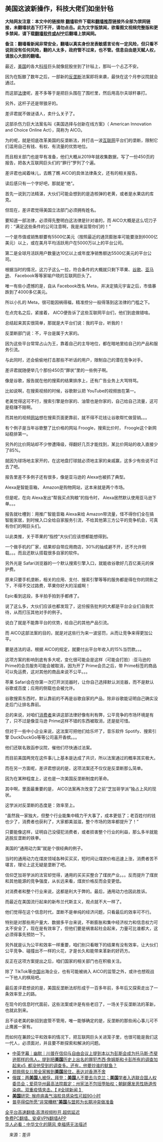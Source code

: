  <!-- 面包屑导航 --> <h2>美国这波新操作，科技大佬们如坐针毡</h2> <p class="notice"><b>大陆网友注意：本文中的链接除 <a href="https://github.com/bannedbook/fanqiang" >翻墙</a>软件下载和<a href="https://github.com/killgcd/justmysocks/blob/master/README.md">翻墙推荐</a>链接外全部为禁网链接，未翻墙状态下打不开，请勿点击。此为文字版禁闻，欲看图文视频完整版和更多禁闻，请下载<a href="https://github.com/bannedbook/fanqiang">翻墙软件或APP</a>后翻墙上禁闻网。</p><p>备注：翻墙看新闻非常安全，翻墙以真实身份发表敏感言论有一定风险，但只看不说则没有任何风险，翻的人太多，政府管不过来，也不管。信息自由是天赋人权，请放心大胆的翻墙。</b></p>  <div class="entry"> <p id="conimg">最近，<a href="https://www.bannedbook.org/bnews/tag/%e7%be%8e%e5%9b%bd/" class="st_tag internal_tag" rel="tag" title="标签 美国 下的日志">美国</a>的各大<a href="https://www.bannedbook.org/bnews/tag/%E7%A7%91%E6%8A%80/" class="st_tag internal_tag" rel="tag" title="标签 科技 下的日志">科技</a>巨头就像屁股坐到了针毡上，那叫一个忐忑不安。</p> <p>因为在酝酿了数年之后，一部新的<a href="https://www.bannedbook.org/bnews/tag/%e5%8f%8d%e5%9e%84%e6%96%ad/" class="st_tag internal_tag" rel="tag" title="标签 反垄断 下的日志">反垄断</a>法案即将来袭，最快在这个月参议院就会通过。</p> <p>而这部<a href="https://www.bannedbook.org/bnews/tag/%e6%b3%95%e5%be%8b/" class="st_tag internal_tag" rel="tag" title="标签 法律 下的日志">法律</a>呢，差不多等于是把巨头围在了围栏里，然后用高尔夫球杆暴打。</p> <p>另外，这杆子还是带狼牙的。</p> <p>差评君就不做谜语人，卖什么关子了。</p> <p>这部杀伤力巨大法案名叫《美国选择与创新在线方案》（ American Innovation and Choice Online Act），简称为 AICO。</p> <p>为的呢，就是彻底改革美国的反垄断法，并打击一波<a href="https://www.bannedbook.org/bnews/tag/%e4%ba%92%e8%81%94%e7%bd%91/" class="st_tag internal_tag" rel="tag" title="标签 互联网 下的日志">互联网</a>平台们的垄断，限制它们滥用自己有钱、有权、有流量的优势地位。</p> <p>而且相关部门也是早有准备，他们大概从2019年就收集数据，写了一份450页的报告，把各大互联网巨头们的“罪行”罗列了个遍。</p> <p>差评君也闻着味儿，去瞧了瞧 AICO的具体法律条文，还有的相关报告。</p> <p>读后感只有一个字好吧，那就是“绝”。</p> <p>首先一说到刀法精湛，大伙们可能会想到的是造核弹的老黄，或者是水果店的库克。</p> <p>但现在，差评君觉得美国立法部门必须拥有姓名。</p> <p>要知道一部法律，必须得先整明白这法律是针对谁的，而 AICO大概是这么切刀子的：“满足这些条件的公司注意啊，我是来监管你们的！”</p> <p>一个是市值或销售额要有5500亿美元（按照最近的通货膨胀率可能要涨到6000亿美元）以上，或在美月平均活跃用户在5000万以上的平台公司。</p> <p>第二是全球月活跃用户数量达10亿以上或年度净销售额达5500亿美元的平台公司。</p> <p>根据当时的情况，这刀子这么一拉，符合条件的大概就只剩下苹果、<a href="https://www.bannedbook.org/bnews/tag/%e8%b0%b7%e6%ad%8c/" class="st_tag internal_tag" rel="tag" title="标签 谷歌 下的日志">谷歌</a>、<a href="https://www.bannedbook.org/bnews/tag/%e4%ba%9a%e9%a9%ac%e9%80%8a/" class="st_tag internal_tag" rel="tag" title="标签 亚马逊 下的日志">亚马逊</a>、 Facebook等等家喻户晓的互联网巨头了。</p> <p>唯一有些小遗憾的是，自从 Facebook改名 Meta，并决定搞元宇宙之后，市值暴跌到了4000多亿美元。</p> <p>所以小扎的 Meta，很可能因祸得福，精准控分一般得落到这法律的门槛之下。</p>  <p>在点完名之后，紧接着， AICO便告诉了这些互联网平台们，他们到底做错啥。</p> <p>总结起来其实很简单，那就是大平台们说：我的平台，听我的！</p> <p>反垄断部门说：不，平台是属于大家的。</p> <p>因为这些平台常常占山为王，靠着自己的主导地位，都在暗地里给自己的产品和服务引流。</p> <p>与此同时，还会偷偷地打击那些不听话的用户，限制自己的潜在竞争对手。</p> <p>差评君就随便举几个那份450页“罪状”里的一些例子啊。</p> <p>像是谷歌，报告就在他的搜索的结果排序上，还有广告业务上大骂特骂。</p> <p>比如说啊，在搜索视频的时候，谷歌默认把 YouTube的视频放在第一。</p> <p>老美觉得这可不行，搜索引擎是你家的、油管也是你家的，自己给自己流量，这可是稳赚不赔啊。</p> <p>而其他的视频<a href="https://www.bannedbook.org/bnews/tag/%e7%bd%91%e7%ab%99/" class="st_tag internal_tag" rel="tag" title="标签 网站 下的日志">网站</a>想在搜索页面更靠前，就不得不花钱让谷歌帮忙做营销。。。</p> <p>有个例子是当年谷歌整了比价格的网站 Froogle，搜索比价时， Froogle这个新网站稳排第一。</p> <p>另外的比价网站却不少惨遭降级，得翻好几页才能找到，某比价网站的收入直接少了85%。</p> <p>就因为球场地主家开的，在这地盘打球就必须地主家的亲戚赢，这多少有些说不过去了吧。</p> <p>报告里差不多例子还有很多，像是亚马逊的 Alexa也被抓了典型。</p> <p>Alexa是智能音箱， Amazon是购物网站，这本来就是两个市场。</p> <p>但是呢，在向 Alexa发出“帮我买点狗粮”的指令时， Alexa居然默认使用亚马逊下单。。。</p> <p>报告就吐槽到：用推广智能音箱 Alexa来给 Amazon带流量，怪不得你们全在搞智能家居，到时候入口全给自家服务引流，不给其他第三方公平的竞争机会，可真有你们的啊巨头们。</p> <p>以此类推，关于苹果的“指控”大伙们应该想都能想得到。</p>  <p>一个做手机的厂家，结果却自带应用商店，30%的抽成避不开，还不允许侧载。。。而且还默认搭载很多自家的软件。</p> <p>另外光是 Safari浏览器的一个默认搜索引擎入口，就能收谷歌好几百亿美元的保护费。</p> <p>原来只要手机垄断，相关的应用、支付、搜索引擎等等的服务都是得在你的阴影之下，不得不交过路费，苹果你好大的淫威啊！</p> <p>Epic看到这段，多半拍手拍到手都疼了。</p> <p>说了这么多，大伙们应该也都发现了，这份报告批判的大都是平台企业们自我优待，从而打压其他对手的例子。</p> <p>说白了就是不能靠平台的优势，给自己的其他产品引流。</p> <p>而 AICO这部法案的目的，就是对这些行为来一波惩罚，从而让竞争来得更加公平。</p> <p>要是违法的话，根据 AICO的规定，就要付出平台年收入的15%当罚款。。。</p> <p>这项方案的影响到底有多大呢，变化很可能会是这样（可能会打脸）:亚马逊的 Prime的会员服务可能会被取消，因为开了 Prime会员之后，带 Prime标签的商品可以免运费，这对其他的商品来说不公平。。。</p> <p>苹果 Safari会在你第一次打开浏览器时，让你自己选择默认浏览器，而不是默认谷歌或百度；应用的侧载也会被允许。</p> <p>谷歌搜索东西时，默认靠前的不再是谷歌自家的产品，除非谷歌能证明自己确实没走后门让排名靠前。</p> <p>总的来说，对咱们<a href="https://www.bannedbook.org/bnews/tag/%E6%B6%88%E8%B4%B9%E8%80%85/" class="st_tag internal_tag" rel="tag" title="标签 消费者 下的日志">消费者</a>来讲这部法律好像有利有弊，公平竞争的市场环境是有了，只不过是像亚马逊 Prime这样不错的东西被取消，还是挺可惜。</p> <p>但对于一些中小企业来说，这法案可把他们给乐坏了，音乐软件 Spotify、搜索引擎 DuckDuckGo等等公司喜开香槟。。。</p> <p>他们还联名致函参议院，催他们尽快通过法案。</p> <p>而目前美国两党在这件事儿上基本是达成了共识，所以法案通过的概率其实极大。</p> <p>而在另一方面呢，差评君想说的是，这项法案还不仅仅是反垄断那么简单。</p> <p>因为在某种程度上，这也是一次美国反垄断制度的革命。</p> <p>其中啊，里面最重要的是， AICO法案再次改变了之前“芝加哥学派”独占上风的现状。</p>  <p>这学派对反垄断的态度是：效率至上。</p> <p>“虽然我一家独大，但整个行业能集中精力干大事了，成本更低了；老百姓付的钱也少了，消费者也获利了，大家都美滋滋，整个市场的效率都提升了！”</p> <p>只要能像这样，证明自己没侵犯消费者，或者损害整个行业的利益，那么多半就能逃脱反垄断的铁拳。</p> <p>美国的“通用动力案”就是个很经典的例子。</p> <p>当时的通用动力在煤炭领域各种买买买，短时间让煤炭价格迅速上涨，消费者苦不堪言，理论上这无疑是垄断了吧。</p> <p>信仰芝加哥学派的法官却觉得，通用的买买买整合了煤炭产业。。。反而提升了煤炭和其他能源的竞争强度，从长远来看，煤炭价格反而会变更低。</p> <p>对消费者和整个行业来说，这都是利大于弊的。最后，通用动力也因此胜诉。</p> <p>而最近在美国流行起来的新布兰代斯主义，观点就不大一样了。</p> <p>他们觉得在这个信息时代，垄断不是单纯的经济问题，只看最后的效率可不行。</p> <p>特别是对那些用户量大、数据多平台来说，不断膨胀和集中经济权力和信息权力可太不安全了，现在是有效率了，但他们要是祸害起社会起来，力量可比谁都大，这必须得事先预防一下。</p> <p>另外就是认为公平和效率一样重要，咱们别只看眼下的结果有没有效率，让大伙们公平竞争、碰撞出不一样的火花，才是长久和能带来革新的好药方。</p> <p>反正在这项方案提出之后，咱们国家的相关部门也在积极关注。</p> <p>除了 TikTok等<span class='wp_keywordlink_affiliate'><a href="https://www.bannedbook.org/" title="中国" target="_blank">中国</a></span>出海企业，也有可能被纳入 AICO的监管之外，或许也想观战一下他人的棋局吧。</p> <p>最后差评君想说的是，美国反垄断法却形成于一百多年前，多年后又探索走出了一条效率至上的路。</p> <p>在现今的信息时代面前，这些法案或许是有些老旧了，一场关于反垄断法的革新，也就此到来。</p> <p>且不谈老美的新招到底管不管用，唯一能够确定的是，反垄断的那些闹心事儿可不止鹰酱一家有。</p> <p>而如何在兼顾公平和效率的情况下，把互联网巨头关进笼子里，也很可能是我们这一代人，必须面对，并且要不断探索和解决的问题。</p> <div id="taboola-mid-1"></div>  <ul class='op-related-articles' title='相关阅读'> <li><a href='https://www.bannedbook.org/bnews/bannedvideo/20220619/1747503.html' target='_blank'>中英字幕｜幽默｜川普在信仰与自由会议上提到本以为彭斯会成为托马斯·杰斐逊那样的伟人，提到把<b>美国</b>历史上出名的罪犯杰西·詹姆斯和卡彭所有的调查加起来x5,  都没他受到的调查多。还有，他要炒谁的鱿鱼？</a></li> <li><a href='https://www.bannedbook.org/bnews/yule/20220619/1747501.html' target='_blank'>郑佩佩女儿带全家搬到<b>美国</b>居住，表达对香港不舍</a></li> <li><a href='https://www.bannedbook.org/bnews/bannedvideo/20220619/1747485.html' target='_blank'>俄媒：两<b>美国</b>人被俘，拜登：<b>美国</b>人不要去乌克兰；<b>美国</b>学者入选联合国人权委员会；爱荷华州最高法院裁定：州宪法不包括堕胎权；朝鲜爆发恶性肠道传染病，双重疫情夹击。【 #全球新闻 】</a></li> <li><a href='https://www.bannedbook.org/bnews/cnnews/20220619/1747480.html' target='_blank'><b>美国</b>研究: 猴痘病毒气溶胶具感染性可超90小时</a></li> <li><a href='https://www.bannedbook.org/bnews/worldnews/20220619/1747472.html' target='_blank'>普亭得偿所愿“非常糟糕”<b>美国</b>与盟邦为长期冲突做准备</a></li> </ul> <p class="texttj"> <a href="https://github.com/bannedbook/fanqiang/wiki/V2ray%E6%9C%BA%E5%9C%BA" target="_blank">全平台高速翻墙:高清视频秒开,超低延迟</a><br/> <a href="https://github.com/bannedbook/fanqiang/wiki/%E7%A6%81%E9%97%BB%E7%BD%91%E5%AE%89%E5%8D%93%E7%BF%BB%E5%A2%99%E6%96%B0%E9%97%BBAPP" target="_blank">免费PC翻墙、安卓VPN翻墙APP</a><br/> <a href="https://www.bannedbook.org/bnews/comments/20220220/1694796.html" target="_blank">华人必看：中华文化的飓风 幸福感无法描述</a> </p> <p class="src-info">　来源：差评 </p><a name='sharetosocial'></a>  <div style="margin-bottom:5px;padding-bottom:5px;clear:both"> <div id="archive-pix-1" class="banner-ads"> <!-- AuctionX Display platform tag START --> <div id="27602x728x90x621x_ADSLOT1" clicktrack="%%CLICK_URL_ESC%%"></div>  <!-- AuctionX Display platform tag END --> </div> <div id="archive-pix-2" class="banner-ads"> <!-- AuctionX Display platform tag START --> <div id="27556x300x250x621x_ADSLOT1" clicktrack="%%CLICK_URL_ESC%%" style="margin:0 auto;text-align:center"></div>  <!-- AuctionX Display platform tag END --> </div> </div>  <div id="archive-pix-1" class="banner-ads"> <!-- AuctionX Display platform tag START --> <div id="27603x728x90x621x_ADSLOT1" clicktrack="%%CLICK_URL_ESC%%"></div>  <!-- AuctionX Display platform tag END --> </div> </div><!--END ENTRY--> 